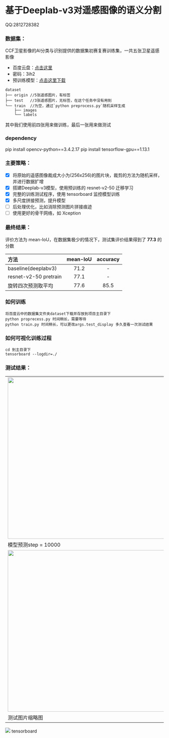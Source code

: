 # 基于Deeplab-v3对遥感图像的语义分割
QQ:2812728382

### 数据集：
CCF卫星影像的AI分类与识别提供的数据集初赛复赛训练集，一共五张卫星遥感影像
* 百度云盘：[点击这里](https://pan.baidu.com/s/1LWBMklOr39yI7fYRQ185Og)  
* 密码：3ih2
* 预训练模型：[点击这里下载](http://download.tensorflow.org/models/resnet_v2_50_2017_04_14.tar.gz)  

```
dataset
├── origin //5张遥感图片，有标签
├── test   //3张遥感图片，无标签，在这个任务中没有用到
└── train  //为空，通过`python preprocess.py`随机采样生成
    ├── images       
    └── labels
```     
其中我们使用前四张用来做训练，最后一张用来做测试

### dependency
pip install opencv-python==3.4.2.17
pip install tensorflow-gpu==1.13.1

### 主要策略：
- [x] 将原始的遥感图像裁成大小为(256x256)的图片块，裁剪的方法为随机采样，并进行数据扩增
- [x] 搭建Deeplab-v3模型，使用预训练的 resnet-v2-50 迁移学习
- [x] 完整的训练测试程序，使用 tensorboard 监控模型训练
- [x] 多尺度拼接预测，提升模型
- [ ] 后处理优化，比如消除预测图片拼接痕迹
- [ ] 使用更好的骨干网络，如 Xception

### 最终结果：
评价方法为 mean-IoU，在数据集极少的情况下，测试集评价结果得到了 **77.3** 的分数

| 方法 | mean-IoU | accuracy |
| :-----| :----: |  :----: |
| baseline(deeplabv3) | 71.2 | - |
| resnet-v2-50 pretrain | 77.1 | - |
| 旋转四次预测取平均 | 77.6 | 85.5 |

    
### 如何训练
```
将百度云中的数据集文件夹dataset下载并存放到项目主目录下
python proprecess.py 时间稍长，需要等待
python train.py 时间稍长，可以更改args.test_display 多久查看一次测试结果
```

### 如何可视化训练过程
```
cd 到主目录下
tensorboard --logdir=./
```

### 测试结果： 
<table border=0>
<tr>
    <td><img src="/images/step_10000.png" border=0 margin=1 width=512></td>
    <td><img src="/images/step_50000.png" border=0 margin=1 width=512></td>
</tr>
<tr>
    <td>模型预测step = 10000</td>
    <td>模型预测step = 50000</td>
</tr>
<tr>
    <td><img src="images/5_view.png" border=0 margin=1 width=512></td>
    <td><img src="images/5_color.png" border=0 margin=1 width=512></td>
</tr>
<tr>
    <td>测试图片缩略图</td>
    <td>测试图片标签上色图</td>
</tr>
</table>
<tr>
    <td><img src="images/metric.png" border=0 margin=1></td>
</tr>
<tr>
    <td>tensorboard</td>
</tr>    
